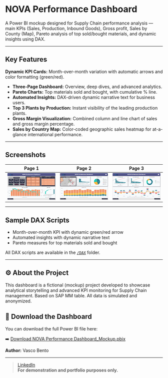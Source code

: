 # NOVA Performance Dashboard

A Power BI mockup designed for Supply Chain performance analysis — main KPIs (Sales, Production, Inbound Goods), Gross profit, Sales by County (Map),  Pareto analysis of top sold/bought materials, and dynamic insights using DAX.

---

##  **Key Features**
 **Dynamic KPI Cards:** Month-over-month variation with automatic arrows and color formatting (green/red).
- **Three-Page Dashboard:** Overview, deep dives, and advanced analytics.
- **Pareto Charts:** Top materials sold and bought, with cumulative % line.
- **Automated Insights:** DAX-driven dynamic narrative text for business users.
- **Top 3 Plants by Production:** Instant visibility of the leading production plants.
- **Gross Margin Visualization:** Combined column and line chart of sales and gross margin percentage.
- **Sales by Country Map:** Color-coded geographic sales heatmap for at-a-glance international performance.

---

##  **Screenshots**
| Page 1 | Page 2 | Page 3 |
|--------|--------|--------|
| ![](NOVA%20Performance%20Dashboard_Mockup%20Pag.1.png) | ![](NOVA%20Performance%20Dashboard_Mockup%20Pag.2.png) | ![](NOVA%20Performance%20Dashboard_Mockup%20Pag.3.png) |

---

##  **Sample DAX Scripts**
- Month-over-month KPI with dynamic green/red arrow  
- Automated insights with dynamic narrative text  
- Pareto measures for top materials sold and bought

All DAX scripts are available in the [`/DAX`](DAX) folder.

---

## ⚙️ **About the Project**
This dashboard is a fictional (mockup) project developed to showcase analytical storytelling and advanced KPI monitoring for Supply Chain management.
Based on SAP MM table. 
All data is simulated and anonymized.

## 📂 Download the Dashboard

You can download the full Power BI file here:

➡️ [Download NOVA Performance Dashboard_Mockup.pbix](NOVA%20Performance%20Dashboard_Mockup.pbix)


**Author:** Vasco Bento

---

> [LinkedIn](https://www.linkedin.com/in/vasco--bento)  
> **For demonstration and portfolio purposes only.**

